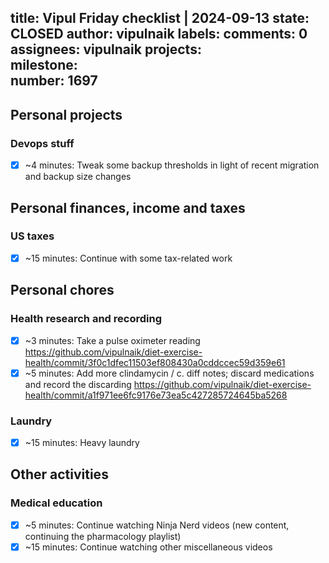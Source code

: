 title:	Vipul Friday checklist | 2024-09-13
state:	CLOSED
author:	vipulnaik
labels:	
comments:	0
assignees:	vipulnaik
projects:	
milestone:	
number:	1697
--
## Personal projects

### Devops stuff

- [x] ~4 minutes: Tweak some backup thresholds in light of recent migration and backup size changes

## Personal finances, income and taxes

### US taxes

- [x] ~15 minutes: Continue with some tax-related work

## Personal chores

### Health research and recording

- [x] ~3 minutes: Take a pulse oximeter reading https://github.com/vipulnaik/diet-exercise-health/commit/3f0c1dfec11503ef808430a0cddccec59d359e61
- [x] ~5 minutes: Add more clindamycin / c. diff notes; discard medications and record the discarding https://github.com/vipulnaik/diet-exercise-health/commit/a1f971ee6fc9176e73ea5c427285724645ba5268

### Laundry

- [x] ~15 minutes: Heavy laundry

## Other activities

### Medical education

- [x] ~5 minutes: Continue watching Ninja Nerd videos (new content, continuing the pharmacology playlist)
- [x] ~15 minutes: Continue watching other miscellaneous videos

